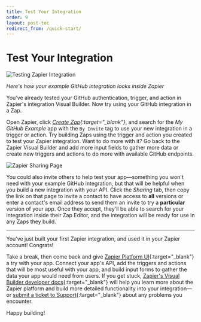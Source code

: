 ```yaml
---
title: Test Your Integration
order: 9
layout: post-toc
redirect_from: /quick-start/
---
```


# Test Your Integration

![Testing Zapier Integration](https://cdn.zappy.app/eeff50e2737492689f688c379c1db65a.gif)

_Here's how your example GitHub integration looks inside Zapier_

You’ve already tested your GitHub authentication, trigger, and action in Zapier's integration Visual Builder. Now try using your GitHub integration in a Zap.

Open Zapier, click _[Create Zap](https://zapier.com/editor/){:target="\_blank"}_, and search for the _My GitHub Example_ app with the `By Invite` tag to use your new integration in a trigger or action. Try building Zaps using the trigger and action you created to test your Zapier integration. Want to do more with it? Go back to the Zapier Visual Builder and add more input fields to gather more data or create new triggers and actions to do more with available GitHub endpoints.

![Zapier Sharing Page](https://cdn.zappy.app/af0cdd828e3cc8fcf80b17f9c7fd19b2.png)

You could also invite others to help test your app—something you won't need with your example GitHub integration, but that will be helpful when you build a new integration with your API. Click the _Sharing_ tab, then copy the link on that page to invite a contact to have access to **all** versions or enter a contact's email address to send them an invite to try a **particular** version of your app. Once they accept, they'll be able to search for your integration inside their Zap Editor, and the integration will be ready for use in any Zaps they build.

---

You’ve just built your first Zapier integration, and used it in your Zapier account! Congrats!

Take a break, then come back and give [Zapier Platform UI](https://zapier.com/app/developer/){:target="\_blank"} a try with your app. Connect your app's API, add the triggers and actions that will be most useful with your app, and build input forms to gather the data your app would need from users. If you get stuck, [Zapier's Visual Builder developer docs](https://platform.zapier.com/docs/zapier-intro){:target="\_blank"} will help you learn more about the Zapier platform and build more detailed functionality into your integration—or [submit a ticket to Support](https://developer.zapier.com/contact){:target="\_blank"} about any problems you encounter.

Happy building!
